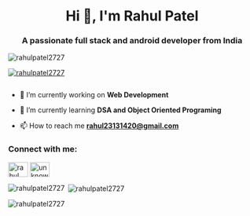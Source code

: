 <h1 align="center">Hi 👋, I'm Rahul Patel</h1>
<h3 align="center">A passionate full stack and android developer from India</h3>

<p align="left"> <img src="https://komarev.com/ghpvc/?username=rahulpatel2727&label=Profile%20views&color=0e75b6&style=flat" alt="rahulpatel2727" /> </p>

<p align="left"> <a href="https://github.com/ryo-ma/github-profile-trophy"><img src="https://github-profile-trophy.vercel.app/?username=rahulpatel2727" alt="rahulpatel2727" /></a> </p>

<p align="left"> <a href="https://twitter.com/" target="blank"><img src="https://img.shields.io/twitter/follow/?logo=twitter&style=for-the-badge" alt="" /></a> </p>

- 🔭 I’m currently working on **Web Development**

- 🌱 I’m currently learning **DSA and Object Oriented Programing**

- 📫 How to reach me **rahul23131420@gmail.com**

<h3 align="left">Connect with me:</h3>
<p align="left">
<a href="https://linkedin.com/in/rahul patel" target="blank"><img align="center" src="https://raw.githubusercontent.com/rahuldkjain/github-profile-readme-generator/master/src/images/icons/Social/linked-in-alt.svg" alt="rahul patel" height="30" width="40" /></a>
<a href="https://www.codechef.com/users/unknowncheff_27" target="blank"><img align="center" src="https://cdn.jsdelivr.net/npm/simple-icons@3.1.0/icons/codechef.svg" alt="unknowncheff_27" height="30" width="40" /></a>
</p>

<!-- <h3 align="left">Languages and Tools:</h3>
<p align="left"> <a href="https://www.cprogramming.com/" target="_blank" rel="noreferrer"> <img src="https://raw.githubusercontent.com/devicons/devicon/master/icons/c/c-original.svg" alt="c" width="40" height="40"/> </a> <a href="https://www.w3schools.com/cpp/" target="_blank" rel="noreferrer"> <img src="https://raw.githubusercontent.com/devicons/devicon/master/icons/cplusplus/cplusplus-original.svg" alt="cplusplus" width="40" height="40"/> </a> <a href="https://flutter.dev" target="_blank" rel="noreferrer"> <img src="https://www.vectorlogo.zone/logos/flutterio/flutterio-icon.svg" alt="flutter" width="40" height="40"/> </a> <a href="https://git-scm.com/" target="_blank" rel="noreferrer"> <img src="https://www.vectorlogo.zone/logos/git-scm/git-scm-icon.svg" alt="git" width="40" height="40"/> </a> <a href="https://www.java.com" target="_blank" rel="noreferrer"> <img src="https://raw.githubusercontent.com/devicons/devicon/master/icons/java/java-original.svg" alt="java" width="40" height="40"/> </a> <a href="https://www.linux.org/" target="_blank" rel="noreferrer"> <img src="https://raw.githubusercontent.com/devicons/devicon/master/icons/linux/linux-original.svg" alt="linux" width="40" height="40"/> </a> <a href="https://www.mysql.com/" target="_blank" rel="noreferrer"> <img src="https://raw.githubusercontent.com/devicons/devicon/master/icons/mysql/mysql-original-wordmark.svg" alt="mysql" width="40" height="40"/> </a> </p>
 -->
<p><img align="left" src="https://github-readme-stats.vercel.app/api/top-langs?username=rahulpatel2727&show_icons=true&locale=en&layout=compact" alt="rahulpatel2727" /></p>

<p>&nbsp;<img align="center" src="https://github-readme-stats.vercel.app/api?username=rahulpatel2727&show_icons=true&locale=en" alt="rahulpatel2727" /></p>

<p><img align="center" src="https://github-readme-streak-stats.herokuapp.com/?user=rahulpatel2727&" alt="rahulpatel2727" /></p>
